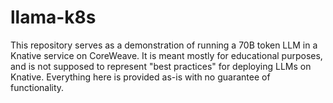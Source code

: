 # llama-k8s
This repository serves as a demonstration of running a 70B token LLM in a Knative service on CoreWeave. It is meant mostly for educational purposes, and is not supposed to represent "best practices" for deploying LLMs on Knative. Everything here is provided as-is with no guarantee of functionality.
